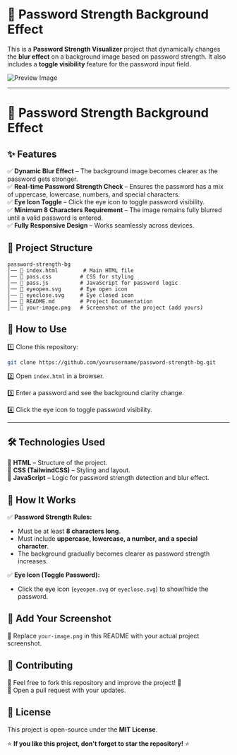 # 🔐 Password Strength Background Effect  

This is a **Password Strength Visualizer** project that dynamically changes the **blur effect** on a background image based on password strength. It also includes a **toggle visibility** feature for the password input field.  

![Preview Image](your-image.png)  

---
# 🔐 Password Strength Background Effect

## ✨ Features
✅ **Dynamic Blur Effect** – The background image becomes clearer as the password gets stronger.  
✅ **Real-time Password Strength Check** – Ensures the password has a mix of uppercase, lowercase, numbers, and special characters.  
✅ **Eye Icon Toggle** – Click the eye icon to toggle password visibility.  
✅ **Minimum 8 Characters Requirement** – The image remains fully blurred until a valid password is entered.  
✅ **Fully Responsive Design** – Works seamlessly across devices.  

## 📂 Project Structure
```
password-strength-bg
│── 📄 index.html        # Main HTML file
│── 📄 pass.css         # CSS for styling
│── 📄 pass.js          # JavaScript for password logic
│── 📄 eyeopen.svg      # Eye open icon
│── 📄 eyeclose.svg     # Eye closed icon
│── 📄 README.md        # Project Documentation
│── 📄 your-image.png   # Screenshot of the project (add yours)
```

## 🚀 How to Use

1️⃣ Clone this repository:
```sh
git clone https://github.com/yourusername/password-strength-bg.git
```

2️⃣ Open `index.html` in a browser.

3️⃣ Enter a password and see the background clarity change.

4️⃣ Click the eye icon to toggle password visibility.

---

## 🛠️ Technologies Used
🔹 **HTML** – Structure of the project.  
🔹 **CSS (TailwindCSS)** – Styling and layout.  
🔹 **JavaScript** – Logic for password strength detection and blur effect.  

## 🎨 How It Works
✅ **Password Strength Rules:**
- Must be at least **8 characters long**.  
- Must include **uppercase, lowercase, a number, and a special character**.  
- The background gradually becomes clearer as password strength increases.  

✅ **Eye Icon (Toggle Password):**
- Click the eye icon (`eyeopen.svg` or `eyeclose.svg`) to show/hide the password.

## 📸 Add Your Screenshot
📌 Replace `your-image.png` in this README with your actual project screenshot.

## 🤝 Contributing
🔹 Feel free to fork this repository and improve the project! 🚀  
🔹 Open a pull request with your updates.

## 📜 License
This project is open-source under the **MIT License**.

⭐ **If you like this project, don't forget to star the repository!** ⭐
